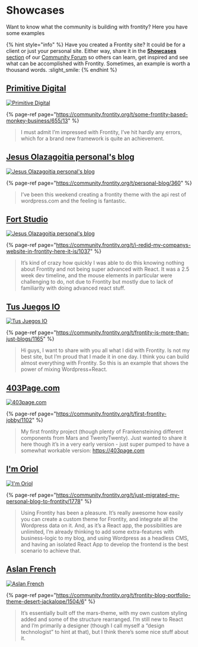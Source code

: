 # Showcases

Want to know what the community is building with frontity?
Here you have some examples

{% hint style="info" %}
Have you created a Frontity site? It could be for a client or just your personal site. 
Either way, share it in the [**Showcases** section](https://community.frontity.org/c/showcases/19) of our [Community Forum](https://community.frontity.org/) so others can learn, get inspired and see what can be accomplished with Frontity. 
Sometimes, an example is worth a thousand words. :slight_smile:
{% endhint %}


## [Primitive Digital](https://primitivedigital.co.uk/)

[![Primitive Digital](../.gitbook/assets/showcases/primitivedigital-showcase.png)](https://primitivedigital.co.uk/)

{% page-ref page="https://community.frontity.org/t/some-frontity-based-monkey-business/655/13" %}

> I must admit I’m impressed with Frontity, I’ve hit hardly any errors, which for a brand new framework is quite an achievement.

## [Jesus Olazagoitia personal's blog](https://personal-blog.goiblas.now.sh/)

[![Jesus Olazagoitia personal's blog](../.gitbook/assets/showcases/goiblas-showcase.png)](https://personal-blog.goiblas.now.sh/)

{% page-ref page="https://community.frontity.org/t/personal-blog/360" %}

> I’ve been this weekend creating a frontity theme with the api rest of wordpress.com and the feeling is fantastic.

## [Fort Studio](https://fortstudio.com/)

[![Jesus Olazagoitia personal's blog](../.gitbook/assets/showcases/fortstudio_showcase.png)](https://fortstudio.com/)

{% page-ref page="https://community.frontity.org/t/i-redid-my-companys-website-in-frontity-here-it-is/1037" %}

> It’s kind of crazy how quickly I was able to do this knowing nothing about Frontity and not being super advanced with React. It was a 2.5 week dev timeline, and the mouse elements in particular were challenging to do, not due to Frontity but mostly due to lack of familiarity with doing advanced react stuff.

## [Tus Juegos IO](http://tusjuegos.io/)

[![Tus Juegos IO](../.gitbook/assets/showcases/tusjuegosio-showcase.png)](http://tusjuegos.io/)

{% page-ref page="https://community.frontity.org/t/frontity-is-more-than-just-blogs/1165" %}

> Hi guys, I want to share with you all what I did with Frontity. Is not my best site, but I’m proud that I made it in one day. I think you can build almost everything with Frontity. So this is an example that shows the power of mixing Wordpress+React.

## [403Page.com](https://403page.com/)

[![403page.com](../.gitbook/assets/showcases/403page-showcase.png)](https://403page.com/)

{% page-ref page="https://community.frontity.org/t/first-frontity-jobby/1102" %}

> My first frontity project (though plenty of Frankensteining different components from Mars and TwentyTwenty). Just wanted to share it here though it’s in a very early version - just super pumped to have a somewhat workable version: https://403page.com

## [I'm Oriol](https://www.oriol.im/)

[![I'm Oriol](../.gitbook/assets/showcases/oriol-showcase.png)](https://www.oriol.im/)

{% page-ref page="https://community.frontity.org/t/just-migrated-my-personal-blog-to-frontity/1778" %}

> Using Frontity has been a pleasure. It’s really awesome how easily you can create a custom theme for Frontity, and integrate all the Wordpress data on it. And, as it’s a React app, the possibilities are unlimited, I’m already thinking to add some extra-features with business-logic to my blog, and using Wordpress as a headless CMS, and having an isolated React App to develop the frontend is the best scenario to achieve that.

## [Aslan French](https://www.jackalope.tech/)

[![Aslan French](../.gitbook/assets/showcases/aslanfrench-showcase.png)](https://www.jackalope.tech/)

{% page-ref page="https://community.frontity.org/t/frontity-blog-portfolio-theme-desert-jackalope/1504/6" %}

> It’s essentially built off the mars-theme, with my own custom styling added and some of the structure rearranged. I’m still new to React and I’m primarily a designer (though I call myself a “design technologist” to hint at that), but I think there’s some nice stuff about it.